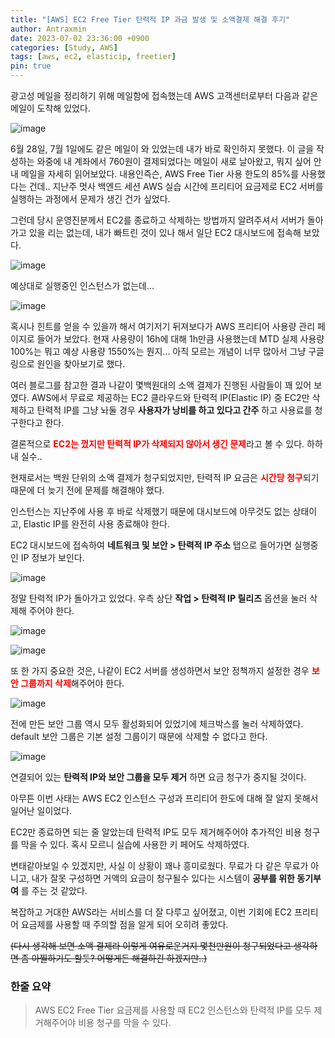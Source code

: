 ```yaml
---
title: "[AWS] EC2 Free Tier 탄력적 IP 과금 발생 및 소액결제 해결 후기"
author: Antraxmin
date: 2023-07-02 23:36:00 +0900
categories: [Study, AWS]
tags: [aws, ec2, elasticip, freetier]
pin: true
---
```


광고성 메일을 정리하기 위해 메일함에 접속했는데 AWS 고객센터로부터 다음과 같은 메일이 도착해 있었다.

![image](https://github.com/Antraxmin/Antraxmin-Blog/assets/77287236/465f39a8-10d4-4e9a-aa08-d6f52cdd1494)

6월 28일, 7월 1일에도 같은 메일이 와 있었는데 내가 바로 확인하지 못했다. 이 글을 작성하는 와중에 내 계좌에서 760원이 결제되었다는 메일이 새로 날아왔고, 뭐지 싶어 안내 메일을 자세히 읽어보았다. 내용인즉슨, AWS Free Tier 사용 한도의 85%를 사용했다는 건데.. 지난주 멋사 백엔드 세션 AWS 실습 시간에 프리티어 요금제로 EC2 서버를 실행하는 과정에서 문제가 생긴 건가 싶었다.

그런데 당시 운영진분께서 EC2를 종료하고 삭제하는 방법까지 알려주셔서 서버가 돌아가고 있을 리는 없는데, 내가 빠트린 것이 있나 해서 일단 EC2 대시보드에 접속해 보았다.

![image](https://github.com/Antraxmin/Antraxmin-Blog/assets/77287236/2ff501f2-053e-4bbd-a8de-9a44f398a744)

예상대로 실행중인 인스턴스가 없는데...

![image](https://github.com/Antraxmin/Antraxmin-Blog/assets/77287236/8fa66032-6c43-4e51-a912-fc1471e65fe9)

혹시나 힌트를 얻을 수 있을까 해서 여기저기 뒤져보다가 AWS 프리티어 사용량 관리 페이지로 들어가 보았다. 현재 사용량이 16h에 대해 1h만큼 사용했는데 MTD 실제 사용량 100%는 뭐고 예상 사용량 1550%는 뭔지... 아직 모르는 개념이 너무 많아서 그냥 구글링으로 원인을 찾아보기로 했다.

여러 블로그를 참고한 결과 나같이 몇백원대의 소액 결제가 진행된 사람들이 꽤 있어 보였다. AWS에서 무료로 제공하는 EC2 클라우드와 탄력적 IP(Elastic IP) 중 EC2만 삭제하고 탄력적 IP를 그냥 놔둘 경우 **사용자가 낭비를 하고 있다고 간주** 하고 사용료를 청구한다고 한다.

결론적으로 <span style="color: red">**EC2는 껐지만 탄력적 IP가 삭제되지 않아서 생긴 문제**</span>라고 볼 수 있다. 하하 내 실수..

현재로서는 백원 단위의 소액 결제가 청구되었지만, 탄력적 IP 요금은 <span style="color: red">**시간당 청구**</span>되기 때문에 더 늦기 전에 문제를 해결해야 했다.

인스턴스는 지난주에 사용 후 바로 삭제했기 때문에 대시보드에 아무것도 없는 상태이고, Elastic IP를 완전히 사용 종료해야 한다.

EC2 대시보드에 접속하여 **네트워크 및 보안 > 탄력적 IP 주소** 탭으로 들어가면 실행중인 IP 정보가 보인다.

![image](https://github.com/Antraxmin/Antraxmin-Blog/assets/77287236/596ddfca-a1ec-43a8-82de-fb6a6c56e170)

정말 탄력적 IP가 돌아가고 있었다. 우측 상단 **작업 > 탄력적 IP 릴리즈** 옵션을 눌러 삭제해 주어야 한다.

![image](https://github.com/Antraxmin/Antraxmin-Blog/assets/77287236/720bef2f-ece7-47bd-a31f-dfad8a4e6cc6)

![image](https://github.com/Antraxmin/Antraxmin-Blog/assets/77287236/4a8762c9-fb02-4aa9-b58c-384f104e3cf7)

또 한 가지 중요한 것은, 나같이 EC2 서버를 생성하면서 보안 정책까지 설정한 경우 <span style="color: red">**보안 그룹까지 삭제**</span>해주어야 한다.

![image](https://github.com/Antraxmin/Antraxmin-Blog/assets/77287236/26792702-a6b8-47c2-b8fb-9cd937dc11b9)

전에 만든 보안 그룹 역시 모두 활성화되어 있었기에 체크박스를 눌러 삭제하였다. default 보안 그룹은 기본 설정 그룹이기 때문에 삭제할 수 없다고 한다.

![image](https://github.com/Antraxmin/Antraxmin-Blog/assets/77287236/544821bc-8372-455f-ac07-282a5eaed2fd)

연결되어 있는 **탄력적 IP와 보안 그룹을 모두 제거** 하면 요금 청구가 중지될 것이다.

아무튼 이번 사태는 AWS EC2 인스턴스 구성과 프리티어 한도에 대해 잘 알지 못해서 일어난 일이었다.

EC2만 종료하면 되는 줄 알았는데 탄력적 IP도 모두 제거해주어야 추가적인 비용 청구를 막을 수 있다. 혹시 모르니 실습에 사용한 키 페어도 삭제하였다.

변태같아보일 수 있겠지만, 사실 이 상황이 꽤나 흥미로웠다. 무료가 다 같은 무료가 아니고, 내가 잘못 구성하면 거액의 요금이 청구될수 있다는 시스템이 **공부를 위한 동기부여** 를 주는 것 같았다.

복잡하고 거대한 AWS라는 서비스를 더 잘 다루고 싶어졌고, 이번 기회에 EC2 프리티어 요금제를 사용할 때 주의할 점을 알게 되어 오히려 좋았다.

~~(다시 생각해 보면 소액 결제라 이렇게 여유로운거지 몇천만원이 청구되었다고 생각하면 좀 아찔하기도 할듯? 어떻게든 해결하긴 하겠지만..)~~

### 한줄 요약

> AWS EC2 Free Tier 요금제를 사용할 때 EC2 인스턴스와 탄력적 IP를 모두 제거해주어야 비용 청구를 막을 수 있다.
